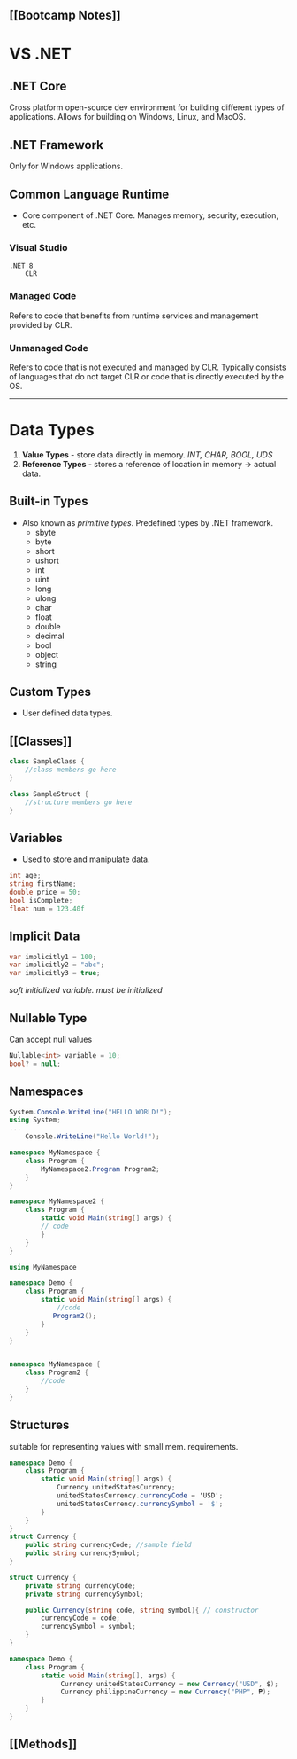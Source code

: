 [[Bootcamp Notes]]
---
# VS .NET
## .NET Core
Cross platform open-source dev environment for building different types of applications.
Allows for building on Windows, Linux, and MacOS.

## .NET Framework
Only for Windows applications.

## Common Language Runtime
- Core component of .NET Core. Manages memory, security, execution, etc.

### Visual Studio
	.NET 8
		CLR
### Managed Code
Refers to code that benefits from runtime services and management provided by CLR.

### Unmanaged Code
Refers to code that is not executed and managed by CLR. Typically consists of languages that do not target CLR or code that is directly executed by the OS.

----
# Data Types
1. **Value Types** - store data directly in memory. *INT, CHAR, BOOL, UDS*
2. **Reference Types** - stores a reference of location in memory -> actual data.

## Built-in Types
- Also known as *primitive types*. Predefined types by .NET framework.
	- sbyte
	- byte
	- short
	- ushort
	- int
	- uint
	- long
	- ulong
	- char
	- float
	- double
	- decimal
	- bool
	- object
	- string



## Custom Types
- User defined data types.
## [[Classes]]
```csharp
class SampleClass {
	//class members go here
}
```

```csharp
class SampleStruct {
	//structure members go here
}
```

## Variables
- Used to store and manipulate data.

```csharp
int age;
string firstName;
double price = 50;
bool isComplete;
float num = 123.40f
```

## Implicit Data
```csharp
var implicitly1 = 100;
var implicitly2 = "abc";
var implicitly3 = true;
```
*soft initialized variable. must be initialized*

## Nullable Type
Can accept null values

```csharp
Nullable<int> variable = 10;
bool? = null;
```

## Namespaces
```csharp
System.Console.WriteLine("HELLO WORLD!");
using System;
...
	Console.WriteLine("Hello World!");
```

```csharp
namespace MyNamespace {
	class Program {
		MyNamespace2.Program Program2;
	}
}

namespace MyNamespace2 {
	class Program {
		static void Main(string[] args) {
		// code
		}
	}
}
```

```csharp
using MyNamespace

namespace Demo {
	class Program {
		static void Main(string[] args) {
			//code
		   Program2();
		}
	}
}


namespace MyNamespace {
	class Program2 {
		//code
	}
}
```

## Structures
suitable for representing values with small mem. requirements.
```csharp
namespace Demo {
	class Program {
		static void Main(string[] args) {
			Currency unitedStatesCurrency;
			unitedStatesCurrency.currencyCode = 'USD';
			unitedStatesCurrency.currencySymbol = '$';
		}
	}
}
struct Currency {
	public string currencyCode; //sample field
	public string currencySymbol;
}
```

```csharp
struct Currency {
	private string currencyCode;
	private string currencySymbol;

	public Currency(string code, string symbol){ // constructor
		currencyCode = code;
		currencySymbol = symbol;
	}
}

namespace Demo {
	class Program {
		static void Main(string[], args) {
			 Currency unitedStatesCurrency = new Currency("USD", $);
			 Currency philippineCurrency = new Currency("PHP", ₱);
		}
	}
}
```

## [[Methods]]